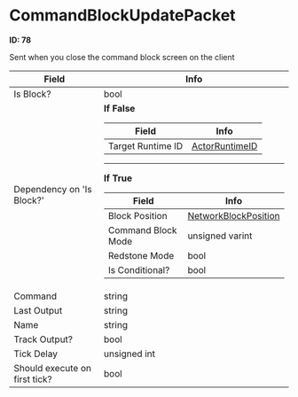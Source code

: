 # CommandBlockUpdatePacket

__ID: 78__

Sent when you close the command block screen on the client

<table><thead><tr><th>Field</th><th>Info</th></tr></thead><tbody>
<tr><td>Is Block?</td><td>bool</td></tr>
<tr><td>Dependency on 'Is Block?'</td><td><b>If False</b><br>
  <table><thead><tr><th>Field</th><th>Info</th></tr></thead><tbody>
  <tr><td>Target Runtime ID</td><td><a href="../types/ActorRuntimeID.md">ActorRuntimeID</a></td></tr>
  </tbody></table><hr>
  <b>If True</b><br>
  <table><thead><tr><th>Field</th><th>Info</th></tr></thead><tbody>
  <tr><td>Block Position</td><td><a href="../types/NetworkBlockPosition.md">NetworkBlockPosition</a></td></tr>
  <tr><td>Command Block Mode</td><td>unsigned varint</td></tr>
  <tr><td>Redstone Mode</td><td>bool</td></tr>
  <tr><td>Is Conditional?</td><td>bool</td></tr>
  </tbody></table></td></tr>
<tr><td>Command</td><td>string</td></tr>
<tr><td>Last Output</td><td>string</td></tr>
<tr><td>Name</td><td>string</td></tr>
<tr><td>Track Output?</td><td>bool</td></tr>
<tr><td>Tick Delay</td><td>unsigned int</td></tr>
<tr><td>Should execute on first tick?</td><td>bool</td></tr>
</tbody></table>